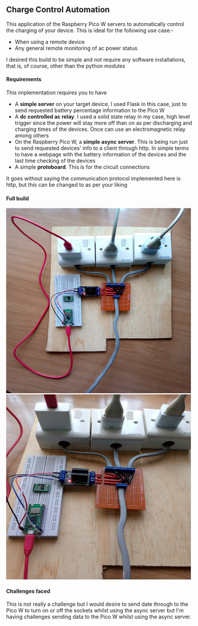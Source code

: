 ## Charge Control Automation
This application of the Raspberry Pico W servers to automatically control the charging of your device. This is ideal for the following use case:-
- When using a remote device
- Any general remote monitoring of ac power status

I desired this build to be simple and not require any software installations, that is, of course, other than the python modules

#### Requirements
This implementation requires you to have 
- A **simple server** on your target device, I used Flask in this case, just to send requested battery percentage information to the Pico W
- A **dc controlled ac relay**. I used a solid state relay in my case, high level trigger since the power will stay more off than on as per discharging and charging times of the devices. Once can use an electromagnetic relay among others
- On the Raspberry Pico W, a **simple async server**. This is being run just to send requested devices' info to a client through http. In simple terms to have a webpage with the battery information of the devices and the last time checking of the devices
- A simple **protoboard**. This is for the circuit connections

It goes without saying the communication protocol implemented here is http, but this can be changed to as per your liking

#### Full build
<img src="imgs/img1.jpg" alt="build image" width="500" height="500">
<img src="imgs/img2.jpg" alt="build image" width="500" height="500">


#### Challenges faced
This is not really a challenge but I would desire to send date through to the Pico W to turn on or off the sockets whilst using the async server but I'm having challenges sending data to the Pico W whilst using the async server.

